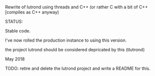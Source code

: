 
Rewrite of lutrond using threads and C++ (or rather C with a bit of C++ [compiles as C++ anyway)

STATUS:

Stable code.

I've now rolled the production instance to using this version.

the project lutrond should be considered depricated by this (tlutrond)

May 2018

TODO: retire and delete the lutrond project and write a README for this.
